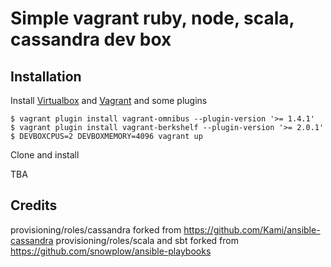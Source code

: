 # Simple vagrant ruby, node, scala, cassandra dev box

## Installation

Install [Virtualbox](https://www.virtualbox.org/wiki/Downloads) and [Vagrant](http://www.vagrantup.com/downloads.html)
and some plugins

    $ vagrant plugin install vagrant-omnibus --plugin-version '>= 1.4.1'
    $ vagrant plugin install vagrant-berkshelf --plugin-version '>= 2.0.1'
    $ DEVBOXCPUS=2 DEVBOXMEMORY=4096 vagrant up

Clone and install

TBA

## Credits

provisioning/roles/cassandra forked from https://github.com/Kami/ansible-cassandra
provisioning/roles/scala and sbt forked from https://github.com/snowplow/ansible-playbooks
